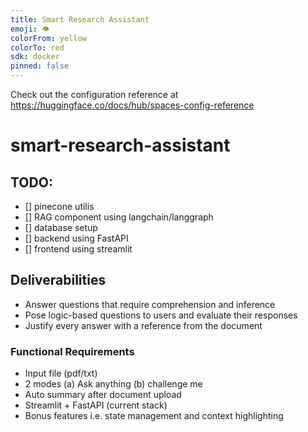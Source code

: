 ```yaml
---
title: Smart Research Assistant
emoji: 👁
colorFrom: yellow
colorTo: red
sdk: docker
pinned: false
---
```


Check out the configuration reference at https://huggingface.co/docs/hub/spaces-config-reference

# smart-research-assistant

## TODO:
- [] pinecone utilis
- [] RAG component using langchain/langgraph
- [] database setup
- [] backend using FastAPI
- [] frontend using streamlit
## Deliverabilities
- Answer questions that require comprehension and inference
- Pose logic-based questions to users and evaluate their responses
- Justify every answer with a reference from the document
### Functional Requirements
- Input file (pdf/txt)
- 2 modes (a) Ask anything (b) challenge me
- Auto summary after document upload
- Streamlit + FastAPI (current stack)
- Bonus features i.e. state management and context highlighting